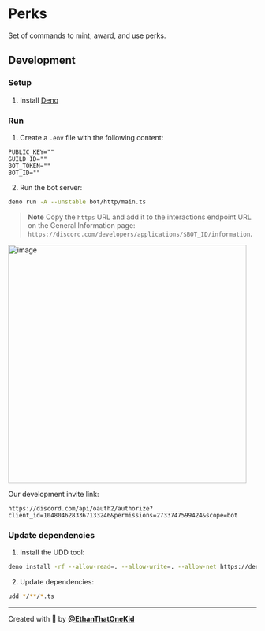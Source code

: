 # Perks

Set of commands to mint, award, and use perks.

## Development

### Setup

1. Install [Deno](https://deno.land/manual/getting_started/installation)

### Run

1. Create a `.env` file with the following content:

```env
PUBLIC_KEY=""
GUILD_ID=""
BOT_TOKEN=""
BOT_ID=""
```

2. Run the bot server:

```bash
deno run -A --unstable bot/http/main.ts
```

> **Note** Copy the `https` URL and add it to the interactions endpoint URL on
> the General Information page:
> `https://discord.com/developers/applications/$BOT_ID/information`.

<a href="https://discord.com/developers/applications/">
<img width="483" alt="image" src="https://user-images.githubusercontent.com/31261035/206064674-510f41f7-06c2-4899-8ace-b9451a8b0ad8.png">
</a>

Our development invite link:

```url
https://discord.com/api/oauth2/authorize?client_id=1048046283367133246&permissions=2733747599424&scope=bot
```

### Update dependencies

1. Install the UDD tool:

```bash
deno install -rf --allow-read=. --allow-write=. --allow-net https://deno.land/x/udd/main.ts
```

2. Update dependencies:

```bash
udd */**/*.ts
```

---

Created with 💖 by [**@EthanThatOneKid**](https://etok.codes/)
